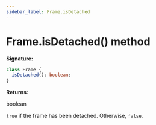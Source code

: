 ```yaml
---
sidebar_label: Frame.isDetached
---
```


# Frame.isDetached() method

**Signature:**

```typescript
class Frame {
  isDetached(): boolean;
}
```

**Returns:**

boolean

`true` if the frame has been detached. Otherwise, `false`.

